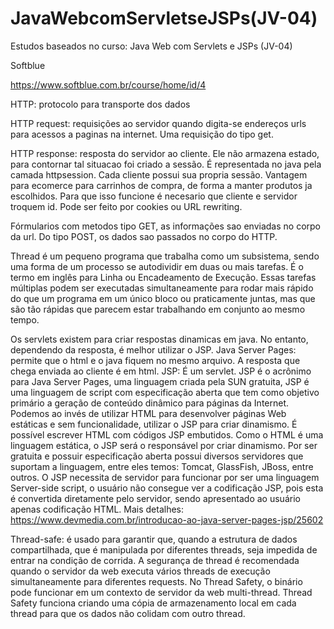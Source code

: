 # JavaWebcomServletseJSPs(JV-04)

 
Estudos baseados no curso: Java Web com Servlets e JSPs (JV-04)

Softblue

https://www.softblue.com.br/course/home/id/4

HTTP: protocolo para transporte dos dados

HTTP request: requisições ao servidor quando digita-se endereços urls para acessos a paginas na internet.
Uma requisição do tipo get.

HTTP response: resposta do servidor ao cliente. Ele não armazena estado, para contornar tal situacao foi 
criado a sessão. É representada no java pela camada httpsession. Cada cliente possui sua propria sessão. Vantagem
para ecomerce para carrinhos de compra, de forma a manter produtos ja escolhidos.
Para que isso funcione é necesario que cliente e servidor troquem id. Pode ser feito por cookies ou URL
rewriting.

Fórmularios com metodos tipo GET, as informações sao enviadas no corpo da url.
Do tipo POST, os dados sao passados no corpo do HTTP.

Thread é um pequeno programa que trabalha como um subsistema, sendo uma forma de um processo se autodividir em duas ou mais tarefas. 
É o termo em inglês para Linha ou Encadeamento de Execução. Essas tarefas múltiplas podem ser executadas simultaneamente para rodar mais rápido do que um programa em um único bloco ou praticamente juntas, 
mas que são tão rápidas que parecem estar trabalhando em conjunto ao mesmo tempo.


Os servlets existem para criar respostas dinamicas em java. No entanto, dependendo da resposta, é melhor utilizar o JSP.
Java Server Pages: permite que o html e o java  fiquem no mesmo arquivo. A resposta que chega enviada ao cliente é em html.
JSP: É um servlet.
JSP é o acrônimo para Java Server Pages, uma linguagem criada pela SUN gratuita, JSP é uma linguagem de script com especificação aberta que tem como
 objetivo primário a geração de conteúdo dinâmico para páginas da Internet. Podemos ao invés de utilizar HTML para desenvolver páginas Web estáticas e sem funcionalidade, 
utilizar o JSP para criar dinamismo. É possível escrever HTML com códigos JSP embutidos. Como o HTML é uma linguagem estática, o JSP será o responsável por criar dinamismo. 
Por ser gratuita e possuir especificação aberta possui diversos servidores que suportam a linguagem, entre eles temos: Tomcat, GlassFish, JBoss, entre outros.
 O JSP necessita de servidor para funcionar por ser uma linguagem Server-side script,
 o usuário não consegue ver a codificação JSP, pois esta é convertida diretamente pelo servidor, sendo apresentado ao usuário apenas codificação HTML.
Mais detalhes: https://www.devmedia.com.br/introducao-ao-java-server-pages-jsp/25602


Thread-safe: é usado para garantir que, quando a estrutura de dados compartilhada, que
 é manipulada por diferentes threads, seja impedida de entrar na condição de corrida. 
A segurança de thread é recomendada quando o servidor da web executa vários threads de execução 
simultaneamente para diferentes requests. No Thread Safety, o binário pode funcionar em um contexto
 de servidor da web multi-thread. Thread Safety funciona criando uma cópia
 de armazenamento local em cada thread para que os dados não colidam com outro thread. 
